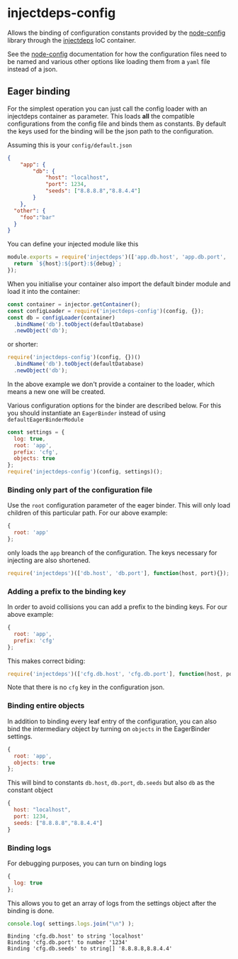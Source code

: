 # injectdeps-config
Allows the binding of configuration constants provided by the [node-config](https://github.com/lorenwest/node-config)
library through the [injectdeps](https://github.com/pjshumphreys/injectdeps) IoC container.

See the [node-config](https://github.com/lorenwest/node-config) documentation for how the configuration
files need to be named and various other options like loading them from a `yaml` file instead of a json.

## Eager binding
For the simplest operation you can just call the config loader with an injectdeps container as parameter.
This loads **all** the compatible configurations from the config file and binds them as constants.
By default the keys used for the binding will be the json path to the configuration.

Assuming this is your `config/default.json`

```json
{
	"app": {
		"db": {
			"host": "localhost",
			"port": 1234,
			"seeds": ["8.8.8.8","8.8.4.4"]
		}
	},
  "other": {
    "foo":"bar"
  }
}
```

You can define your injected module like this

```javascript
module.exports = require('injectdeps')(['app.db.host', 'app.db.port', 'app.db.debug'], function(host, port, debug){
  return `${host}:${port}:${debug}`;
});
```

When you initialise your container also import the default binder module and load it into the container:

```javascript
const container = injector.getContainer();
const configLoader = require('injectdeps-config')(config, {});
const db = configLoader(container)
  .bindName('db').toObject(defaultDatabase)
  .newObject('db');
```

or shorter:

```javascript
require('injectdeps-config')(config, {})()
  .bindName('db').toObject(defaultDatabase)
  .newObject('db');
```

In the above example we don't provide a container to the loader, which means a new one will be created.

Various configuration options for the binder are described below. For this you should instantiate an `EagerBinder` instead of using `defaultEagerBinderModule`

```javascript
const settings = {
  log: true,
  root: 'app',
  prefix: 'cfg',
  objects: true
};
require('injectdeps-config')(config, settings)();
```

### Binding only part of the configuration file

Use the `root` configuration parameter of the eager binder. This will only load children of this particular path. For our above example:

```javascript
{
  root: 'app'
};
```
only loads the `app` breanch of the configuration. The keys necessary for injecting are also shortened.

```javascript
require('injectdeps')(['db.host', 'db.port'], function(host, port){});
```

### Adding a prefix to the binding key

In order to avoid collisions you can add a prefix to the binding keys. For our above example:
```javascript
{
  root: 'app',
  prefix: 'cfg'
};
```

This makes correct biding:

```javascript
require('injectdeps')(['cfg.db.host', 'cfg.db.port'], function(host, port){});
```

Note that there is no `cfg` key in the configuration json.

### Binding entire objects

In addition to binding every leaf entry of the configuration, you can also bind the intermediary object by turning on `objects` in the EagerBinder settings.

```javascript
{
  root: 'app',
  objects: true
};
```

This will bind to constants `db.host`, `db.port`, `db.seeds` but also `db` as the constant object
```javascript
{
  host: "localhost",
  port: 1234,
  seeds: ["8.8.8.8","8.8.4.4"]
}
```

### Binding logs

For debugging purposes, you can turn on binding logs
```javascript
{
  log: true
};
```

This allows you to get an array of logs from the settings object after the binding is done.

```javascript
console.log( settings.logs.join("\n") );
```

```
Binding 'cfg.db.host' to string 'localhost'
Binding 'cfg.db.port' to number '1234'
Binding 'cfg.db.seeds' to string[] '8.8.8.8,8.8.4.4'
```
